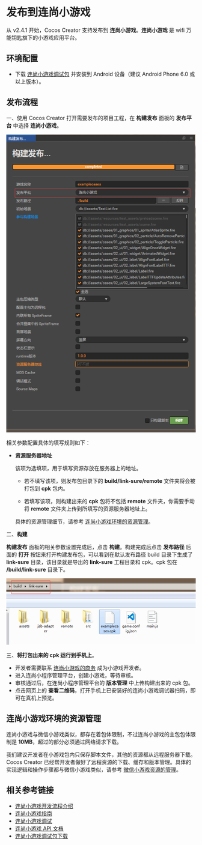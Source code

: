 # 发布到连尚小游戏

  从 v2.4.1 开始，Cocos Creator 支持发布到 **连尚小游戏**。**连尚小游戏** 是 wifi 万能钥匙旗下的小游戏应用平台。

## 环境配置

- 下载 [连尚小游戏调试包](https://www.wjminiapp.com/docs/minigame/guide/download_apk.html) 并安装到 Android 设备（建议 Android Phone 6.0 或以上版本）。

## 发布流程

一、使用 Cocos Creator 打开需要发布的项目工程，在 **构建发布** 面板的 **发布平台** 中选择 **连尚小游戏**。

![](publish-link-sure/build.png)

相关参数配置具体的填写规则如下：

- **资源服务器地址**

  该项为选填项，用于填写资源存放在服务器上的地址。

  - 若不填写该项，则发布包目录下的 **build/link-sure/remote** 文件夹将会被打包到 **cpk** 包内。

  - 若填写该项，则构建出来的 **cpk** 包将不包括 **remote** 文件夹，你需要手动将 **remote** 文件夹上传到所填写的资源服务器地址上。

  具体的资源管理细节，请参考 [连尚小游戏环境的资源管理](#%E8%BF%9E%E5%B0%9A%E5%B0%8F%E6%B8%B8%E6%88%8F%E7%8E%AF%E5%A2%83%E7%9A%84%E8%B5%84%E6%BA%90%E7%AE%A1%E7%90%86)。

二、**构建**

**构建发布** 面板的相关参数设置完成后，点击 **构建**。构建完成后点击 **发布路径** 后面的 **打开** 按钮来打开构建发布包，可以看到在默认发布路径 build 目录下生成了 **link-sure** 目录，该目录就是导出的 **link-sure** 工程目录和 cpk。cpk 包在 **/build/link-sure** 目录下。

![](publish-link-sure/package.png)

三、**将打包出来的 cpk 运行到手机上**。

- 开发者需要联系 [连尚小游戏的商务](https://www.wjminiapp.com/docs/minigame/guide/flow.html) 成为小游戏开发者。
- 进入连尚小程序管理平台，创建小游戏，等待审核。
- 审核通过后，在连尚小程序管理平台的 **版本管理** 中上传构建出来的 cpk 包。
- 点击网页上的 **查看二维码**，打开手机上已安装好的连尚小游戏调试器扫码，即可在真机上预览。

## 连尚小游戏环境的资源管理

连尚小游戏与微信小游戏类似，都存在着包体限制，不过连尚小游戏的主包包体限制是 **10MB**，超过的部分必须通过网络请求下载。

我们建议开发者在小游戏包内只保存脚本文件，其他的资源都从远程服务器下载。Cocos Creator 已经帮开发者做好了远程资源的下载、缓存和版本管理。具体的实现逻辑和操作步骤都与微信小游戏类似，请参考 [微信小游戏资源的管理](./publish-wechatgame.html#%E5%B0%8F%E6%B8%B8%E6%88%8F%E7%8E%AF%E5%A2%83%E7%9A%84%E8%B5%84%E6%BA%90%E7%AE%A1%E7%90%86)。

## 相关参考链接
- [连尚小游戏开发流程介绍](https://www.wjminiapp.com/docs/minigame/guide/flow.html)
- [连尚小游戏指南](https://www.wjminiapp.com/docs/minigame/guide/)
- [连尚小游戏调试](https://www.wjminiapp.com/docs/minigame/guide/debug.html)
- [连尚小游戏 API 文档](https://www.wjminiapp.com/docs/minigame/api/)
- [连尚小游戏调试包下载](https://www.wjminiapp.com/docs/minigame/guide/download_apk.html)
